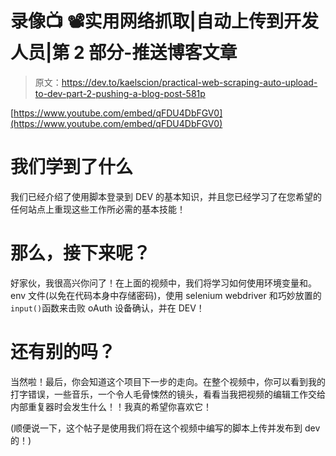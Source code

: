 # 录像📺 📽️实用网络抓取|自动上传到开发人员|第 2 部分-推送博客文章

> 原文：<https://dev.to/kaelscion/practical-web-scraping-auto-upload-to-dev-part-2-pushing-a-blog-post-581p>

[https://www.youtube.com/embed/qFDU4DbFGV0](https://www.youtube.com/embed/qFDU4DbFGV0)

# 我们学到了什么

我们已经介绍了使用脚本登录到 DEV 的基本知识，并且您已经学习了在您希望的任何站点上重现这些工作所必需的基本技能！

# 那么，接下来呢？

好家伙，我很高兴你问了！在上面的视频中，我们将学习如何使用环境变量和。env 文件(以免在代码本身中存储密码)，使用 selenium webdriver 和巧妙放置的`input()`函数来击败 oAuth 设备确认，并在 DEV！

# 还有别的吗？

当然啦！最后，你会知道这个项目下一步的走向。在整个视频中，你可以看到我的打字错误，一些音乐，一个令人毛骨悚然的镜头，看看当我把视频的编辑工作交给内部重复器时会发生什么！！我真的希望你喜欢它！

(顺便说一下，这个帖子是使用我们将在这个视频中编写的脚本上传并发布到 dev 的！)